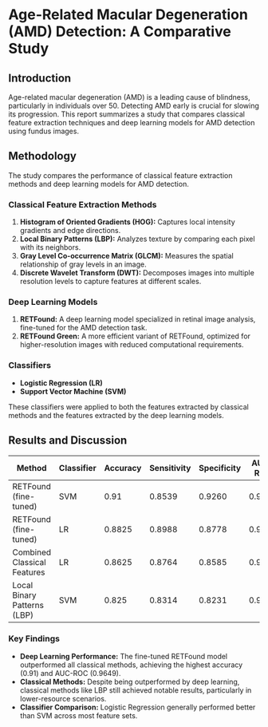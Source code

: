 # Age-Related Macular Degeneration (AMD) Detection: A Comparative Study

## Introduction

Age-related macular degeneration (AMD) is a leading cause of blindness, particularly in individuals over 50. Detecting AMD early is crucial for slowing its progression. This report summarizes a study that compares classical feature extraction techniques and deep learning models for AMD detection using fundus images.

## Methodology

The study compares the performance of classical feature extraction methods and deep learning models for AMD detection.

### Classical Feature Extraction Methods

1. **Histogram of Oriented Gradients (HOG):** Captures local intensity gradients and edge directions.
2. **Local Binary Patterns (LBP):** Analyzes texture by comparing each pixel with its neighbors.
3. **Gray Level Co-occurrence Matrix (GLCM):** Measures the spatial relationship of gray levels in an image.
4. **Discrete Wavelet Transform (DWT):** Decomposes images into multiple resolution levels to capture features at different scales.

### Deep Learning Models

1. **RETFound:** A deep learning model specialized in retinal image analysis, fine-tuned for the AMD detection task.
2. **RETFound Green:** A more efficient variant of RETFound, optimized for higher-resolution images with reduced computational requirements.

### Classifiers

- **Logistic Regression (LR)**
- **Support Vector Machine (SVM)**

These classifiers were applied to both the features extracted by classical methods and the features extracted by the deep learning models.

## Results and Discussion

| Method                       | Classifier | Accuracy | Sensitivity | Specificity | AUC-ROC |
|------------------------------|------------|----------|-------------|-------------|---------|
| RETFound (fine-tuned)        | SVM        | 0.91     | 0.8539      | 0.9260      | 0.9649  |
| RETFound (fine-tuned)        | LR         | 0.8825   | 0.8988      | 0.8778      | 0.9614  |
| Combined Classical Features  | LR         | 0.8625   | 0.8764      | 0.8585      | 0.9160  |
| Local Binary Patterns (LBP)  | SVM        | 0.825    | 0.8314      | 0.8231      | 0.9030  |

### Key Findings

- **Deep Learning Performance:** The fine-tuned RETFound model outperformed all classical methods, achieving the highest accuracy (0.91) and AUC-ROC (0.9649).
- **Classical Methods:** Despite being outperformed by deep learning, classical methods like LBP still achieved notable results, particularly in lower-resource scenarios.
- **Classifier Comparison:** Logistic Regression generally performed better than SVM across most feature sets.

